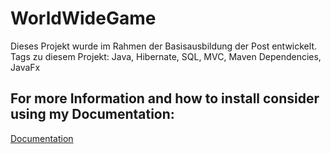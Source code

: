 # WorldWideGame
Dieses Projekt wurde im Rahmen der Basisausbildung der Post entwickelt. Tags zu diesem Projekt:
Java, Hibernate, SQL, MVC, Maven Dependencies, JavaFx
## For more Information and how to install consider using my Documentation:
[Documentation](https://github.com/schmat96/WorldWideGame/blob/master/Dokumentation/Dokumentation.pdf)
